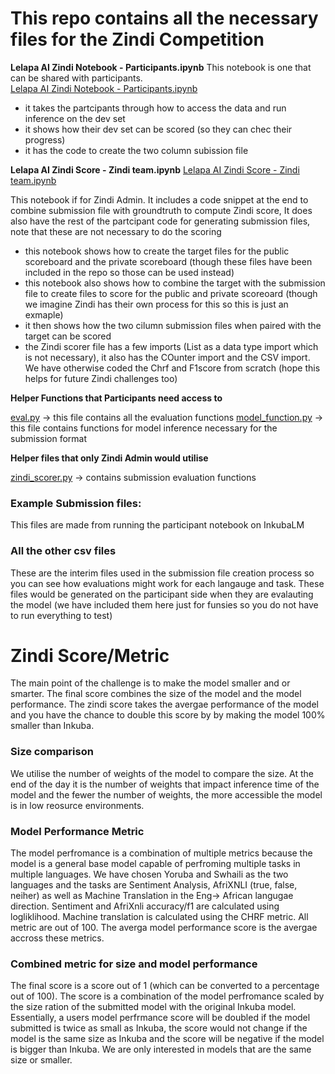# This repo contains all the necessary files for the Zindi Competition

**Lelapa AI Zindi Notebook - Participants.ipynb** 
This notebook is one that can be shared with participants.  
[Lelapa AI Zindi Notebook - Participants.ipynb](https://github.com/Lelapa-AI/zindi-inkuba-notebook/blob/main/Lelapa_AI_Zindi_Notebook_Participants.ipynb)

- it takes the partcipants through how to access the data and run inference on the dev set
- it shows how their dev set can be scored (so they can chec their progress)
- it has the code to create the two column subission file

**Lelapa AI Zindi Score - Zindi team.ipynb** [Lelapa AI Zindi Score - Zindi team.ipynb](https://github.com/Lelapa-AI/zindi-inkuba-notebook/blob/main/Lelapa_AI_Zindi_Score_Zindi_team.ipynb)

This notebook if for Zindi Admin. It includes a code snippet at the end to combine submission file with groundtruth to compute Zindi score, It does also have the rest of the partcipant code for generating submission files, note that these are not necessary to do the scoring
- this notebook shows how to create the target files for the public scoreboard and the private scoreboard (though these files have been included in the repo so those can be used instead)
- this notebook also shows how to combine the target with the submission file to create files to score for the public and private scoreoard (though we imagine Zindi has their own process for this so this is just an exmaple)
- it then shows how the two cilumn submission files when paired with the target can be scored
- the Zindi scorer file has a few imports (List as a data type import which is not necessary), it also has the COunter import and the CSV import. We have otherwise coded the Chrf and F1score from scratch (hope this helps for future Zindi challenges too)

**Helper Functions that Participants need access to**

[eval.py](https://github.com/Lelapa-AI/zindi-inkuba-notebook/blob/main/eval.py) -> this file contains all the evaluation functions
[model_function.py](https://github.com/Lelapa-AI/zindi-inkuba-notebook/blob/main/model_function.py) -> this file contains functions for model inference necessary for the submission format

**Helper files that only Zindi Admin would utilise**

[zindi_scorer.py](https://github.com/Lelapa-AI/zindi-inkuba-notebook/blob/main/zindi_scorer.py) -> contains submission evaluation functions

### Example Submission files:

This files are made from running the participant notebook on InkubaLM

### All the other csv files
These are the interim files used in the submission file creation process so you can see how evaluations might work for each langauge and task. These files would be generated on the participant side when they are evalauting the model (we have included them here just for funsies so you do not have to run everything to test)

# Zindi Score/Metric
The main point of the challenge is to make the model smaller and or smarter. The final score combines the size of the model and the model performance. The zindi score takes the avergae performance of the model and you have the chance to double this score by by making the model 100% smaller than Inkuba. 

### Size comparison
We utilise the number of weights of the model to compare the size. At the end of the day it is the number of weights that impact inference time of the model and the fewer the number of weights, the more accessible the model is in low reosurce environments. 

### Model Performance Metric
The model perfromance is a combination of multiple metrics because the model is a general base model capable of perfroming multiple tasks in multiple languages. We have chosen Yoruba and Swhaili as the two languages and the tasks are Sentiment Analysis, AfriXNLI (true, false, neiher) as well as Machine Translation in the Eng-> African langugae direction. Sentiment and AfriXnli accuracy/f1 are calculated using logliklihood. Machine translation is calculated using the CHRF metric. All metric are out of 100. The averga model performance score is the avergae accross these metrics.

### Combined metric for size and model performance
The final score is a score out of 1 (which can be converted to a percentage out of 100). The score is a combination of the model perfromance scaled by the size ration of the submitted model with the original Inkuba model. Essentially, a users model perfrmance score will be doubled if the model submitted is twice as small as Inkuba, the score would not change if the model is the same size as Inkuba and the score will be negative if the model is bigger than Inkuba. We are only interested in models that are the same size or smaller. 

